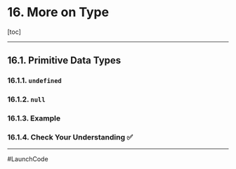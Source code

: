 # 16. More on Type

[toc]

---

## 16.1. Primitive Data Types

### 16.1.1. `undefined`

### 16.1.2. `null`

### 16.1.3. Example

### 16.1.4. Check Your Understanding :white_check_mark:

---

#LaunchCode

